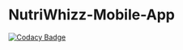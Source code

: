 # NutriWhizz-Mobile-App

[![Codacy Badge](https://api.codacy.com/project/badge/Grade/72c67a6542a84569a19213991cfc32e2)](https://app.codacy.com/gh/BuildForSDGCohort2/NutriWhizz-Mobile-App?utm_source=github.com&utm_medium=referral&utm_content=BuildForSDGCohort2/NutriWhizz-Mobile-App&utm_campaign=Badge_Grade_Settings)